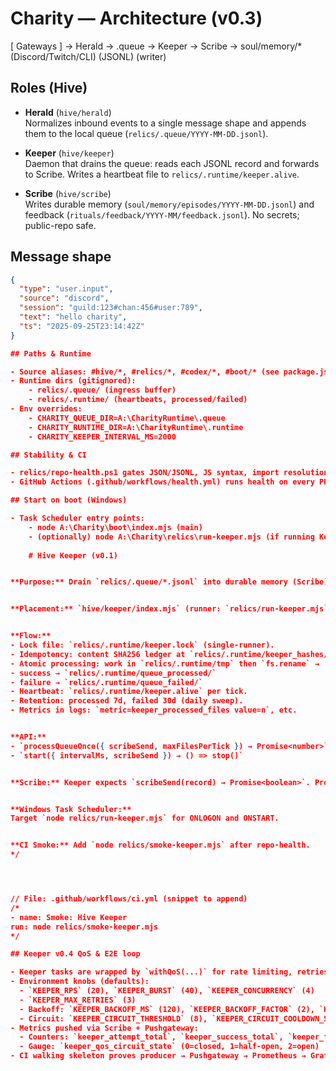 # Charity — Architecture (v0.3)

[ Gateways ] → Herald → .queue → Keeper → Scribe → soul/memory/*
(Discord/Twitch/CLI) (JSONL) (writer)

## Roles (Hive)

- **Herald** (`hive/herald`)  
  Normalizes inbound events to a single message shape and appends them to the local queue (`relics/.queue/YYYY-MM-DD.jsonl`).

- **Keeper** (`hive/keeper`)  
  Daemon that drains the queue: reads each JSONL record and forwards to Scribe. Writes a heartbeat file to `relics/.runtime/keeper.alive`.

- **Scribe** (`hive/scribe`)  
  Writes durable memory (`soul/memory/episodes/YYYY-MM-DD.jsonl`) and feedback (`rituals/feedback/YYYY-MM/feedback.jsonl`). No secrets; public-repo safe.

## Message shape
```json
{
  "type": "user.input",
  "source": "discord",
  "session": "guild:123#chan:456#user:789",
  "text": "hello charity",
  "ts": "2025-09-25T23:14:42Z"
}

## Paths & Runtime

- Source aliases: #hive/*, #relics/*, #codex/*, #boot/* (see package.json → imports).
- Runtime dirs (gitignored):
	- relics/.queue/ (ingress buffer)
	- relics/.runtime/ (heartbeats, processed/failed)
- Env overrides:
	- CHARITY_QUEUE_DIR=A:\CharityRuntime\.queue
	- CHARITY_RUNTIME_DIR=A:\CharityRuntime\.runtime
	- CHARITY_KEEPER_INTERVAL_MS=2000

## Stability & CI

- relics/repo-health.ps1 gates JSON/JSONL, JS syntax, import resolution, legacy paths.
- GitHub Actions (.github/workflows/health.yml) runs health on every PR.

## Start on boot (Windows)

- Task Scheduler entry points:
	- node A:\Charity\boot\index.mjs (main)
	- (optionally) node A:\Charity\relics\run-keeper.mjs (if running Keeper as its own task)
	
	# Hive Keeper (v0.1)


**Purpose:** Drain `relics/.queue/*.jsonl` into durable memory (Scribe) with retries/isolation and zero data loss.


**Placement:** `hive/keeper/index.mjs` (runner: `relics/run-keeper.mjs`).


**Flow:**
- Lock file: `relics/.runtime/keeper.lock` (single-runner).
- Idempotency: content SHA256 ledger at `relics/.runtime/keeper_hashes/<hash>.done`; sidecar `*.sha256` in `.queue/`.
- Atomic processing: work in `relics/.runtime/tmp` then `fs.rename` →
- success → `relics/.runtime/queue_processed/`
- failure → `relics/.runtime/queue_failed/`
- Heartbeat: `relics/.runtime/keeper.alive` per tick.
- Retention: processed 7d, failed 30d (daily sweep).
- Metrics in logs: `metric=keeper_processed_files value=n`, etc.


**API:**
- `processQueueOnce({ scribeSend, maxFilesPerTick }) → Promise<number>`
- `start({ intervalMs, scribeSend }) → () => stop()`


**Scribe:** Keeper expects `scribeSend(record) → Promise<boolean>`. Provide via `hive/scribe/index.mjs` export `send()`.


**Windows Task Scheduler:**
Target `node relics/run-keeper.mjs` for ONLOGON and ONSTART.


**CI Smoke:** Add `node relics/smoke-keeper.mjs` after repo-health.
*/




// File: .github/workflows/ci.yml (snippet to append)
/*
- name: Smoke: Hive Keeper
run: node relics/smoke-keeper.mjs
*/

## Keeper v0.4 QoS & E2E loop

- Keeper tasks are wrapped by `withQoS(...)` for rate limiting, retries, and circuit breaking.
- Environment knobs (defaults):
  - `KEEPER_RPS` (20), `KEEPER_BURST` (40), `KEEPER_CONCURRENCY` (4)
  - `KEEPER_MAX_RETRIES` (3)
  - Backoff: `KEEPER_BACKOFF_MS` (120), `KEEPER_BACKOFF_FACTOR` (2), `KEEPER_BACKOFF_MAX_MS` (3000), `KEEPER_JITTER_PCT` (0.25)
  - Circuit: `KEEPER_CIRCUIT_THRESHOLD` (8), `KEEPER_CIRCUIT_COOLDOWN_S` (30)
- Metrics pushed via Scribe + Pushgateway:
  - Counters: `keeper_attempt_total`, `keeper_success_total`, `keeper_failure_total`, `keeper_retry_total`, `keeper_throttled_total`, `keeper_skipped_circuit_total`
  - Gauge: `keeper_qos_circuit_state` (0=closed, 1=half-open, 2=open)
- CI walking skeleton proves producer → Pushgateway → Prometheus → Grafana dashboards (`relics/grafana/dash-keeper-qos.json`).
